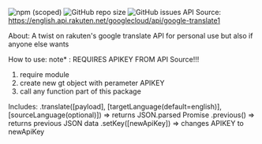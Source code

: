 ![npm (scoped)](https://img.shields.io/npm/v/@chaonengtan/few2.1-gtranslateapilib) ![GitHub repo size](https://img.shields.io/github/repo-size/ChaonengTan/FEW2.1-GTranslateAPILib) ![GitHub issues](https://img.shields.io/github/issues/ChaonengTan/FEW2.1-GTranslateAPILib) 
API Source: https://english.api.rakuten.net/googlecloud/api/google-translate1

About:
A twist on rakuten's google translate API
for personal use but also if anyone else wants

How to use:
note* : REQUIRES APIKEY FROM API Source!!!
1) require module
2) create new gt object with perameter APIKEY
3) call any function part of this package

Includes:
.translate([payload], [targetLanguage(default=english)], [sourceLanguage(optional)]) =>
  returns JSON.parsed Promise
.previous() =>
  returns previous JSON data
.setKey([newApiKey]) =>
  changes APIKEY to newApiKey